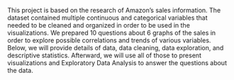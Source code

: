 This project is based on the research of Amazon’s sales
information. The dataset contained multiple continuous and categorical
variables that needed to be cleaned and organized in order to be used in the visualizations. 
We prepared 10 questions about 6 graphs of the sales in order to explore possible correlations 
and trends of various variables. Below, we will provide details of data, data cleaning, data exploration, 
and descriptive statistics. Afterward, we will use all of those to present visualizations and Exploratory 
Data Analysis to answer the questions about the data.
